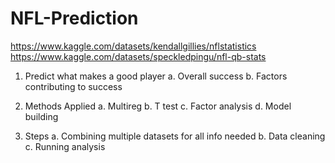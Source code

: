 # NFL-Prediction

https://www.kaggle.com/datasets/kendallgillies/nflstatistics 
https://www.kaggle.com/datasets/speckledpingu/nfl-qb-stats 

 
1. Predict what makes a good player 
	a. Overall success 
	b. Factors contributing to success 

 
2. Methods Applied 
	a. Multireg 
	b. T test 
	c. Factor analysis 
	d. Model building 

 
3. Steps 
	a. Combining multiple datasets for all info needed 
	b. Data cleaning 
	c. Running analysis 
 
